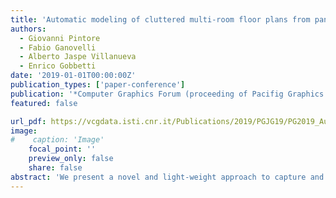 ```yaml
---
title: 'Automatic modeling of cluttered multi-room floor plans from panoramic images'
authors:
  - Giovanni Pintore
  - Fabio Ganovelli
  - Alberto Jaspe Villanueva
  - Enrico Gobbetti
date: '2019-01-01T00:00:00Z'
publication_types: ['paper-conference']
publication: '*Computer Graphics Forum (proceeding of Pacifig Graphics 2019)*'
featured: false

url_pdf: https://vcgdata.isti.cnr.it/Publications/2019/PGJG19/PG2019_Automatic_cluttered_floorplan_modeling_from_panoramic_images.pdf
image:
#    caption: 'Image'
    focal_point: ''
    preview_only: false
    share: false
abstract: 'We present a novel and light-weight approach to capture and reconstruct structured 3D models of multi-room floor plans. Starting from a small set of registered panoramic images, we automatically generate a 3D layout of the rooms and of all the main objects inside. Such a 3D layout is directly suitable for use in a number of real-world applications, such as guidance, location, routing, or content creation for security and energy management. Our novel pipeline introduces several contributions to indoor reconstruction from purely visual data. In particular, we automatically partition panoramic images in a connectivity graph, according to the visual layout of the rooms, and exploit this graph to support object recovery and rooms boundaries extraction. Moreover, we introduce a plane-sweeping approach to jointly reason about the content of multiple images and solve the problem of object inference in a top-down 2D domain. Finally, we combine these methods in a fully automated pipeline for creating a structured 3D model of a multi-room floor plan and of the location and extent of clutter objects. These contribution make our pipeline able to handle cluttered scenes with complex geometry that are challenging to existing techniques. The effectiveness and performance of our approach is evaluated on both real-world and synthetic models.'
---
```

